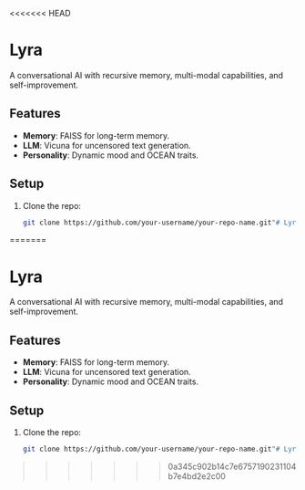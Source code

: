 <<<<<<< HEAD
# Lyra
A conversational AI with recursive memory, multi-modal capabilities, and self-improvement.

## Features
- **Memory**: FAISS for long-term memory.
- **LLM**: Vicuna for uncensored text generation.
- **Personality**: Dynamic mood and OCEAN traits.

## Setup
1. Clone the repo:
   ```bash
   git clone https://github.com/your-username/your-repo-name.git"# LyraBot" 
=======
# Lyra
A conversational AI with recursive memory, multi-modal capabilities, and self-improvement.

## Features
- **Memory**: FAISS for long-term memory.
- **LLM**: Vicuna for uncensored text generation.
- **Personality**: Dynamic mood and OCEAN traits.

## Setup
1. Clone the repo:
   ```bash
   git clone https://github.com/your-username/your-repo-name.git"# LyraBot" 
>>>>>>> 0a345c902b14c7e6757190231104b7e4bd2e2c00
